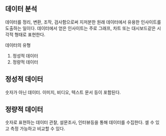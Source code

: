 ## 데이터 분석
데이터를 정리, 변환, 조작, 검사함으로써 지저분한 원래 데이터에서 유용한 인사이트를 도출하는 일이다. 
데이터에서 얻은 인사이트는 주로 그래프, 차트 또는 대시보드같은 시각적 형태로 표현한다. 

데이터의 유형 
1. 정성적 데이터
2. 정량적 데이터

## 정성적 데이터 
숫자가 아닌 데이터. 
이미지, 비디오, 텍스트 문서 등이 포함된다. 
 
## 정량적 데이터
숫자로 표현하는 데이터
관찰, 설문조사, 인터뷰등을 통해 데이터를 수집한다. 
셀 수 있고 측정 가능하고 비교할 수 있다. 

